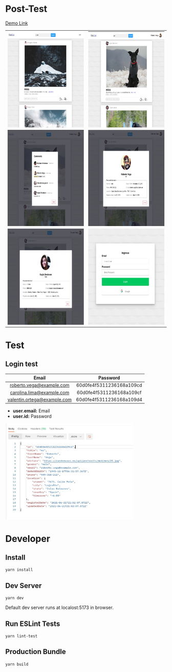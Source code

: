 # Post-Test

[Demo Link](https://post--test.herokuapp.com/)

<table>
  <tr>
    <td><img src="doc/image_1.jpeg" width="400" height="300"></td>
     <td><img src="doc/image_2.jpeg" width="400" height="300"></td>
  </tr>
    <tr>
     <td><img src="doc/image_3.jpeg" width="400" height="300"></td>
     <td><img src="doc/image_4.jpeg" width="400" height="300"></td>
   </tr>
  <tr>
     <td><img src="doc/image_5.jpeg" width="400" height="300"></td>
     <td><img src="doc/image_6.jpeg" width="400" height="300"></td>
   </tr>
</table>

# Test

## Login test

|    Email    |   Password  |
|:------------:|:--------:|
|    roberto.vega@example.com  |  60d0fe4f5311236168a109cd  | 
|    carolina.lima@example.com     |  60d0fe4f5311236168a109cf  |
| valentin.ortega@example.com |  60d0fe4f5311236168a109d4  | 



- **user.email:** Email
- **user.id:** Password

<img src="doc/image_7.jpeg" width="400" height="300">

# Developer

## Install
```
yarn install
```

## Dev Server
```
yarn dev
```
Default dev server runs at localost:5173 in browser.

## Run ESLint Tests
```
yarn lint-test
```

## Production Bundle
```
yarn build
```

